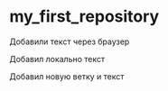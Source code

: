 ﻿# my_first_repository

Добавили текст через браузер

Добавил локально текст

Добавил новую ветку и текст